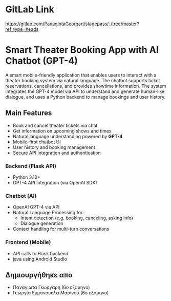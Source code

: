# GitLab Link 
https://gitlab.com/PanagiotaGeorgari/stagepass/-/tree/master?ref_type=heads


#  Smart Theater Booking App with AI Chatbot (GPT-4)

A smart mobile-friendly application that enables users to interact with a theater booking system via natural language. The chatbot supports ticket reservations, cancellations, and provides showtime information. The system integrates the GPT-4 model via API to understand and generate human-like dialogue, and uses a Python backend to manage bookings and user history.

##  Main Features

-  Book and cancel theater tickets via chat
-  Get information on upcoming shows and times
-  Natural language understanding powered by **GPT-4**
-  Mobile-first chatbot UI
-  User history and booking management
-  Secure API integration and authentication



###  Backend (Flask API)
- Python 3.10+
- GPT-4 API Integration (via OpenAI SDK)


###  Chatbot (AI)
- OpenAI GPT-4 via API
- Natural Language Processing for:
  - Intent detection (e.g. booking, canceling, asking info)
  - Dialogue generation
- Context handling for multi-turn conversations

###  Frontend (Mobile)
- API calls to Flask backend
- java using Android Studio

## Δημιουργήθηκε απο 
- Παναγιωτα Γεωργαρη (6ο εξάμηνο)
- Γεωργία Εμμανουέλα Μαρίνου (6ο εξάμηνο)

